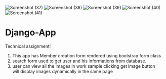 ![Screenshot (37)](https://user-images.githubusercontent.com/80151279/115452763-7a635600-a23c-11eb-845f-5167aebf730d.png)
![Screenshot (38)](https://user-images.githubusercontent.com/80151279/115452788-83ecbe00-a23c-11eb-9cd6-814c4278a683.png)
![Screenshot (39)](https://user-images.githubusercontent.com/80151279/115452824-8e0ebc80-a23c-11eb-9a6f-9f1ed5cc1e2c.png)
![Screenshot (40)](https://user-images.githubusercontent.com/80151279/115452849-94049d80-a23c-11eb-9666-70ede36e6d59.png)
![Screenshot (41)](https://user-images.githubusercontent.com/80151279/115452865-96ff8e00-a23c-11eb-9f39-bc88395117cf.png)

# Django-App
Technical assignment!
1. This app has Member creation form rendered using bootstrap form class
2. search form used to get user and his informations from database.
3. user can view all the images in work sample clicking get image button will display images dynamically in the same page


